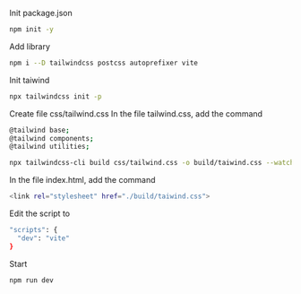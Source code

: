 Init package.json
```bash
npm init -y
```

Add library
```bash
npm i --D tailwindcss postcss autoprefixer vite
```

Init taiwind
```bash
npx tailwindcss init -p
```

Create file css/tailwind.css
In the file tailwind.css, add the command
```bash
@tailwind base;
@tailwind components;
@tailwind utilities;
```


```bash
npx tailwindcss-cli build css/tailwind.css -o build/taiwind.css --watch
```

In the file index.html, add the command
```bash
<link rel="stylesheet" href="./build/taiwind.css">
```

Edit the script to
```bash
"scripts": {
  "dev": "vite"
}
```

Start
```bash
npm run dev
```
